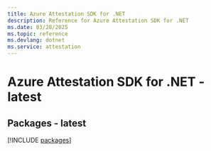 ```yaml
---
title: Azure Attestation SDK for .NET
description: Reference for Azure Attestation SDK for .NET
ms.date: 03/28/2025
ms.topic: reference
ms.devlang: dotnet
ms.service: attestation
---
```

# Azure Attestation SDK for .NET - latest
## Packages - latest
[!INCLUDE [packages](attestation-index.md)]